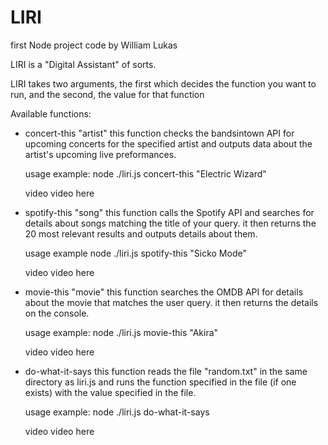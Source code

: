 # LIRI
first Node project
code by William Lukas

LIRI is a "Digital Assistant" of sorts.

LIRI takes two arguments, the first which decides the function you want to run, and the second, the value for that function

Available functions:
- concert-this "artist"
    this function checks the bandsintown API for upcoming concerts for the specified artist and outputs data about the artist's upcoming live preformances.

    usage example:
        node ./liri.js concert-this "Electric Wizard"

    video
        video here

- spotify-this "song"
    this function calls the Spotify API and searches for details about songs matching the title of your query. it then returns the 20 most relevant results and outputs details about them.

    usage example
        node ./liri.js spotify-this "Sicko Mode"

    video
        video here

- movie-this "movie"
    this function searches the OMDB API for details about the movie that matches the user query. it then returns the details on the console.

    usage example:
        node ./liri.js movie-this "Akira"

    video
        video here

- do-what-it-says
    this function reads the file "random.txt" in the same directory as liri.js and runs the function specified in the file (if one exists) with the value specified in the file.

    usage example:
        node ./liri.js do-what-it-says

    video
        video here

